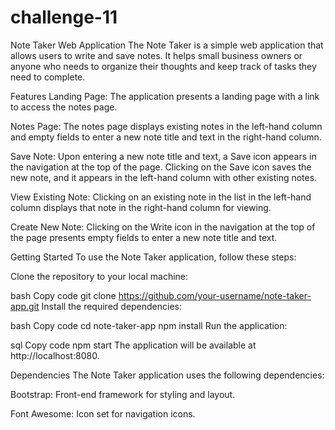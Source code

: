 # challenge-11
Note Taker Web Application
The Note Taker is a simple web application that allows users to write and save notes. It helps small business owners or anyone who needs to organize their thoughts and keep track of tasks they need to complete.

Features
Landing Page: The application presents a landing page with a link to access the notes page.

Notes Page: The notes page displays existing notes in the left-hand column and empty fields to enter a new note title and text in the right-hand column.

Save Note: Upon entering a new note title and text, a Save icon appears in the navigation at the top of the page. Clicking on the Save icon saves the new note, and it appears in the left-hand column with other existing notes.

View Existing Note: Clicking on an existing note in the list in the left-hand column displays that note in the right-hand column for viewing.

Create New Note: Clicking on the Write icon in the navigation at the top of the page presents empty fields to enter a new note title and text.

Getting Started
To use the Note Taker application, follow these steps:

Clone the repository to your local machine:

bash
Copy code
git clone https://github.com/your-username/note-taker-app.git
Install the required dependencies:

bash
Copy code
cd note-taker-app
npm install
Run the application:

sql
Copy code
npm start
The application will be available at http://localhost:8080.

Dependencies
The Note Taker application uses the following dependencies:

Bootstrap: Front-end framework for styling and layout.

Font Awesome: Icon set for navigation icons.
